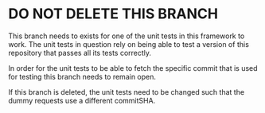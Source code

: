 # DO NOT DELETE THIS BRANCH
This branch needs to exists for one of the unit tests in this framework to work.
The unit tests in question rely on being able to test a version of this repository that passes
all its tests correctly.

In order for the unit tests to be able to fetch the specific commit that is used for testing
this branch needs to remain open.

If this branch is deleted, the unit tests need to be changed such that the dummy requests
use a different commitSHA.
